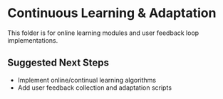 # Continuous Learning & Adaptation

This folder is for online learning modules and user feedback loop implementations.

## Suggested Next Steps
- Implement online/continual learning algorithms
- Add user feedback collection and adaptation scripts
